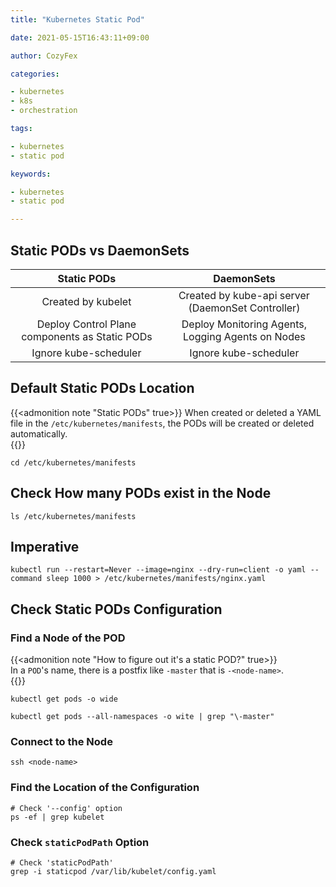 ```yaml
---
title: "Kubernetes Static Pod"

date: 2021-05-15T16:43:11+09:00

author: CozyFex

categories:

- kubernetes
- k8s
- orchestration

tags:

- kubernetes
- static pod

keywords:

- kubernetes
- static pod

---
```


## Static PODs vs DaemonSets

| Static PODs | DaemonSets |  
|:-:|:-:|  
| Created by kubelet | Created by kube-api server (DaemonSet Controller) |  
| Deploy Control Plane components as Static PODs | Deploy Monitoring Agents, Logging Agents on Nodes |  
| Ignore kube-scheduler | Ignore kube-scheduler |

## Default Static PODs Location

{{<admonition note "Static PODs" true>}} When created or deleted a YAML file in the `/etc/kubernetes/manifests`, the PODs will be created or deleted automatically.  
{{</admonition>}}

```shell
cd /etc/kubernetes/manifests
```

## Check How many PODs exist in the Node

```shell
ls /etc/kubernetes/manifests
```

## Imperative

```shell
kubectl run --restart=Never --image=nginx --dry-run=client -o yaml --command sleep 1000 > /etc/kubernetes/manifests/nginx.yaml
```

## Check Static PODs Configuration

### Find a Node of the POD

{{<admonition note "How to figure out it's a static POD?" true>}}  
In a `POD`'s name, there is a postfix like `-master` that is `-<node-name>`.  
{{</admonition>}}

```shell
kubectl get pods -o wide

kubectl get pods --all-namespaces -o wite | grep "\-master"
```

### Connect to the Node

```shell
ssh <node-name>
```

### Find the Location of the Configuration

```shell
# Check '--config' option
ps -ef | grep kubelet

```

### Check `staticPodPath` Option

```shell
# Check 'staticPodPath'
grep -i staticpod /var/lib/kubelet/config.yaml
```
